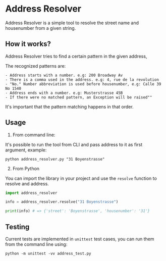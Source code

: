 
# Address Resolver

Address Resolver is a simple tool to resolve the street name and housenumber
from a given string.

## How it works?

Address Resolver tries to find a certain pattern in the given address,

The recognized patterns are:

    - Address starts with a number. e.g: 200 Broadway Av
    - There is a comma used in the address. e.g: 4, rue de la revolution
    - "No." Number abbreviation is used before housenumber, e.g: Calle 39 No 1540
    - Address ends with a number. e.g: Musterstrasse 45B
    - If there were no matched pattern, an Exception will be raised""

It's important that the pattern matching happens in that order.


## Usage

1. From command line:

It's possible to run the tool from CLI and pass address to it as first argument, example:

```
python address_resolver.py "31 Boyenstrasse"
```


2. From Python

You can import the library in your project and use the `resolve` function to resolve and address.

```python
import address_resolver

info = address_resolver.resolve("31 Boyenstrasse")

print(info) # => {'street': 'Boyenstrasse', 'housenumber': '31'}
```


## Testing

Current tests are implemented in `unittest` test cases, you can run them from the command line using:

```
python -m unittest -vv address_test.py
```
